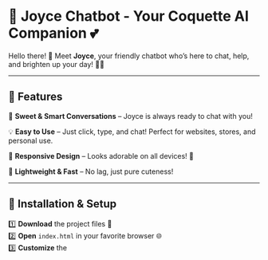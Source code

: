 # 🌸 Joyce Chatbot - Your Coquette AI Companion 💕

Hello there! 👋 Meet **Joyce**, your friendly chatbot who’s here to chat, help, and brighten up your day! 🌈✨

---

## 🎀 Features

💬 **Sweet & Smart Conversations** – Joyce is always ready to chat with you!

💡 **Easy to Use** – Just click, type, and chat! Perfect for websites, stores, and personal use.

📱 **Responsive Design** – Looks adorable on all devices! 🥰

🚀 **Lightweight & Fast** – No lag, just pure cuteness!

---

## 💖 Installation & Setup

1️⃣ **Download** the project files 📂  
2️⃣ **Open** `index.html` in your favorite browser 🌐  
3️⃣ **Customize** the <style> section in the file to make Joyce uniquely yours 🎨  
4️⃣ **Run** the chatbot script and start chatting away! 🎉  

---

## 🛠️ Customization Guide

Want to make Joyce even cuter? 🥺 Here’s how!

- ✨ **Change Colors:** Modify `background` and `chatbox` colors in the index.html file
- 🐻 **Avatar Style:** Replace the chatbot icon with your favorite cute character!
- 🎵 **Sounds:** Add notification sounds for extra fun!

---

## 🌱 Future Enhancements

🚀 **AI-powered responses** for smarter chats! 🤖  
🌟 **More theme options** to match every mood! 🎨  
🔗 **API integrations** for extra helpfulness! 🌍  

---
## 🎀 Preview  

✨ Check out Joyce in action! ✨ 

🔗 **Live Demo:** [Joyce Chatbot Preview](https://yourwebsite.com/joyce)  

---

## 🎀 Contribute & Support

We love making Joyce even cuter! 🌸 If you have ideas, feel free to contribute! 🥰  

📧 Contact us at: dindisneha@gmail.com

🛠️ Found a bug? Let us know and we’ll fix it faster than Joyce can say "Hi there!" 💕  

---

✨ **Happy Chatting with Joyce!** ✨  
